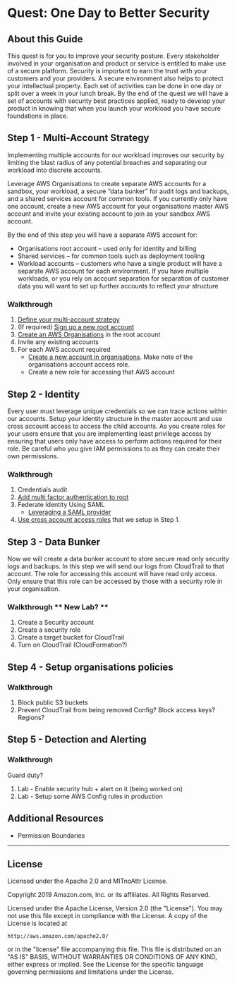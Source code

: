﻿# Quest: One Day to Better Security

## About this Guide
This quest is for you to improve your security posture. Every stakeholder involved in your organisation and product or service is entitled to make use of a secure platform. Security is important to earn the trust with your customers and your providers. A secure environment also helps to protect your intellectual property. Each set of activities can be done in one day or split over a week in your lunch break. By the end of the quest we will have a set of accounts with security best practices applied, ready to develop your product in knowing that when you launch your workload you have secure foundations in place.

## Step 1 - Multi-Account Strategy
Implementing multiple accounts for our workload improves our security by limiting the blast radius of any potential breaches and separating our workload into discrete accounts.

Leverage AWS Organisations to create separate AWS accounts for a sandbox, your workload, a secure “data bunker” for audit logs and backups, and a shared services account for common tools. If you currently only have one account, create a new AWS account for your organisations master AWS account and invite your existing account to join as your sandbox AWS account.

By the end of this step you will have a separate AWS account for:
* Organisations root account – used only for identity and billing
* Shared services – for common tools such as deployment tooling
* Workload accounts – customers who have a single product will have a separate AWS account for each environment. If you have multiple workloads, or you rely on account separation for separation of customer data you will want to set up further accounts to reflect your structure

### Walkthrough
1. [Define your multi-account strategy](https://aws.amazon.com/answers/account-management/aws-multi-account-security-strategy/)
2. (If required) [Sign up a new root account](https://docs.aws.amazon.com/AWSCloudFormation/latest/UserGuide/cfn-sign-up-for-aws.html)
3. [Create an AWS Organisations](https://docs.aws.amazon.com/organizations/latest/userguide/orgs_manage_create.html) in the root account
4. Invite any existing accounts 
4. For each AWS account required
   * [Create a new account in organisations](https://docs.aws.amazon.com/organizations/latest/userguide/orgs_manage_accounts_create.html). Make note of the organisations account access role.
   * Create a new role for accessing that AWS account

## Step 2 - Identity
Every user must leverage unique credentials so we can trace actions within our accounts. Setup your identity structure in the master account and use cross account access to access the child accounts. As you create roles for your users ensure that you are implementing least privilege access by ensuring that users only have access to perform actions required for their role. Be careful who you give IAM permissions to as they can create their own permissions.

### Walkthrough
1. Credentials audit
2. [Add multi factor authentication to root](../100_AWS_Account_and_Root_User/README.md)
3. Federate Identity Using SAML
   * [Leveraging a SAML provider](https://docs.aws.amazon.com/IAM/latest/UserGuide/id_roles_providers_enable-console-saml.html)
4. [Use cross account access roles](https://docs.aws.amazon.com/IAM/latest/UserGuide/tutorial_cross-account-with-roles.html) that we setup in Step 1.

## Step 3 - Data Bunker
Now we will create a data bunker account to store secure read only security logs and backups. In this step we will send our logs from CloudTrail to that account. The role for accessing this account will have read only access. Only ensure that this role can be accessed by those with a security role in your organisation.

### Walkthrough ** New Lab? **
1. Create a Security account
2. Create a security role
3. Create a target bucket for CloudTrail
4. Turn on CloudTrail (CloudFormation?)

## Step 4 - Setup organisations policies
### Walkthrough
1. Block public S3 buckets
2. Prevent CloudTrail from being removed
Config?
Block access keys?
Regions?

## Step 5 - Detection and Alerting

### Walkthrough
Guard duty?
1. Lab - Enable security hub + alert on it (being worked on)
2. Lab - Setup some AWS Config rules in production

## Additional Resources
* Permission Boundaries

***

## License
Licensed under the Apache 2.0 and MITnoAttr License. 

Copyright 2019 Amazon.com, Inc. or its affiliates. All Rights Reserved.

Licensed under the Apache License, Version 2.0 (the "License"). You may not use this file except in compliance with the License. A copy of the License is located at

    http://aws.amazon.com/apache2.0/

or in the "license" file accompanying this file. This file is distributed on an "AS IS" BASIS, WITHOUT WARRANTIES OR CONDITIONS OF ANY KIND, either express or implied. See the License for the specific language governing permissions and limitations under the License.
